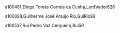 a100481,Diogo Tomás Correia da Cunha,LordVader626 

a100898,Guilherme José Araújo Rio,GuiRio99 

a100537,Rui Pedro Vaz Cerqueira,Rui50
